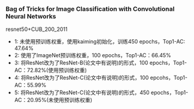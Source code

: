 ### Bag of Tricks for Image Classification with Convolutional Neural Networks
resnet50+CUB_200_2011

* 1: 未使用预训练权重，使用kaiming初始化，训练450 epochs，Top1-AC: 47.64%
* 2: 使用了ImageNet预训练权重，100 epochs，Top1-AC：66.45%
* 3: 将ResNet改为了ResNet-B(论文中有说明)的形式，100 epochs，Top1-AC：72.82%(使用预训练权重)
* 4: 将ResNet改为了ResNet-C(论文中有说明)的形式，100 epcohs，Top1-AC：55.99%
* 5: 将ResNet改为了ResNet-C(论文中有说明)的形式，450 epochs，Top1-AC：20.95%(未使用预训练权重)
